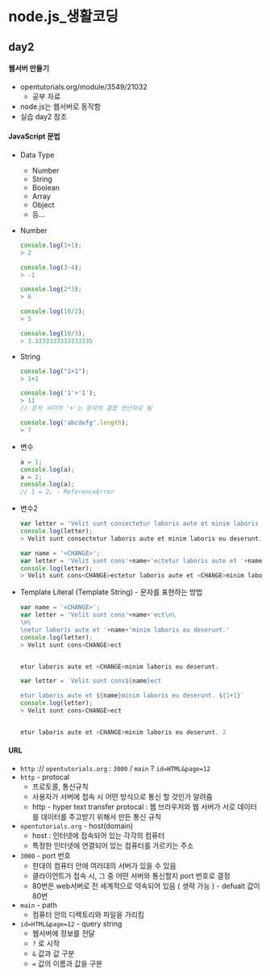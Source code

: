 # node.js_생활코딩

## day2

#### 웹서버 만들기

* opentutorials.org/module/3549/21032
  * 공부 자료
* node.js는 웹서버로 동작함
* 실습 day2 참조



#### JavaScript 문법

* Data Type

  * Number
  * String
  * Boolean
  * Array
  * Object
  * 등...

* Number

  ```javascript
  console.log(1+1);
  > 2
  
  console.log(3-4);
  > -1
  
  console.log(2*3);
  > 6
  
  console.log(10/2);
  > 5
  
  console.log(10/3);
  > 3.3333333333333335
  ```
	
  
  
* String

  ```javascript
  console.log("1+1");
  > 1+1
  
  console.log('1'+'1');
  > 11
  // 문자 사이의 '+'는 문자의 결합 연산자로 됨
  
  console.log('abcdefg'.length);
  > 7
  ```



* 변수

  ```javascript
  a = 1;
  console.log(a);
  a = 2;
  console.log(a);
  // 1 = 2; - ReferenceError
  ```

* 변수2

  ```javascript
  var letter = 'Velit sunt consectetur laboris aute et minim laboris eu deserunt.'
  console.log(letter);
  > Velit sunt consectetur laboris aute et minim laboris eu deserunt.
  ```

  ```javascript
  var name = '<CHANGE>';
  var letter = 'Velit sunt cons'+name+'ectetur laboris aute et '+name+'minim laboris eu deserunt.'
  console.log(letter);
  > Velit sunt cons<CHANGE>ectetur laboris aute et <CHANGE>minim laboris eu deserunt.
  ```

  

* Template Literal (Template String) - 문자를 표현하는 방법

  ```javascript
  var name = '<CHANGE>';
  var letter = 'Velit sunt cons'+name+'ect\n\
  \n\
  \netur laboris aute et '+name+'minim laboris eu deserunt.'
  console.log(letter);
  > Velit sunt cons<CHANGE>ect
  
  
  etur laboris aute et <CHANGE>minim laboris eu deserunt.
  ```

  ```javascript
  var letter = `Velit sunt cons${name}ect
  
  etur laboris aute et ${name}minim laboris eu deserunt. ${1+1}`
  console.log(letter);
  > Velit sunt cons<CHANGE>ect
  
  
  etur laboris aute et <CHANGE>minim laboris eu deserunt. 2
  ```




#### URL

* `http` :// `opentutorials.org` : `3000` / `main` ? `id=HTML&page=12`
* `http` - protocal
  * 프로토콜, 통신규칙
  * 사용자가 서버에 접속 시 어떤 방식으로 통신 할 것인가 알려줌 
  * http - hyper text transfer protocal : 웹 브라우저와 웹 서버가 서로 데이터를 데이터를 주고받기 위해서 만든 통신 규칙 
* `opentutorials.org` - host(domain)
  * host : 인터넷에 접속되어 있는 각각의 컴퓨터
  * 특정한 인터넷에 연결되어 있는 컴퓨터를 가르키는 주소
* `3000` - port 번호
  * 한대의 컴퓨터 안에 여러대의 서버가 있을 수 있음
  * 클라이언트가 접속 시, 그 중 어떤 서버와 통신할지 port 번호로 결정
  * 80번은 web서버로 전 세계적으로 약속되어 있음 ( 생략 가능 ) - defualt 값이 80번
* `main` - path
  * 컴퓨터 안의 디렉토리와 파일을 가리킴
* `id=HTML&page=12` - query string
  * 웹서버에 정보를 전달
  * `?` 로 시작
  * `&` 값과 값 구분
  * `=` 값의 이름과 값을 구분